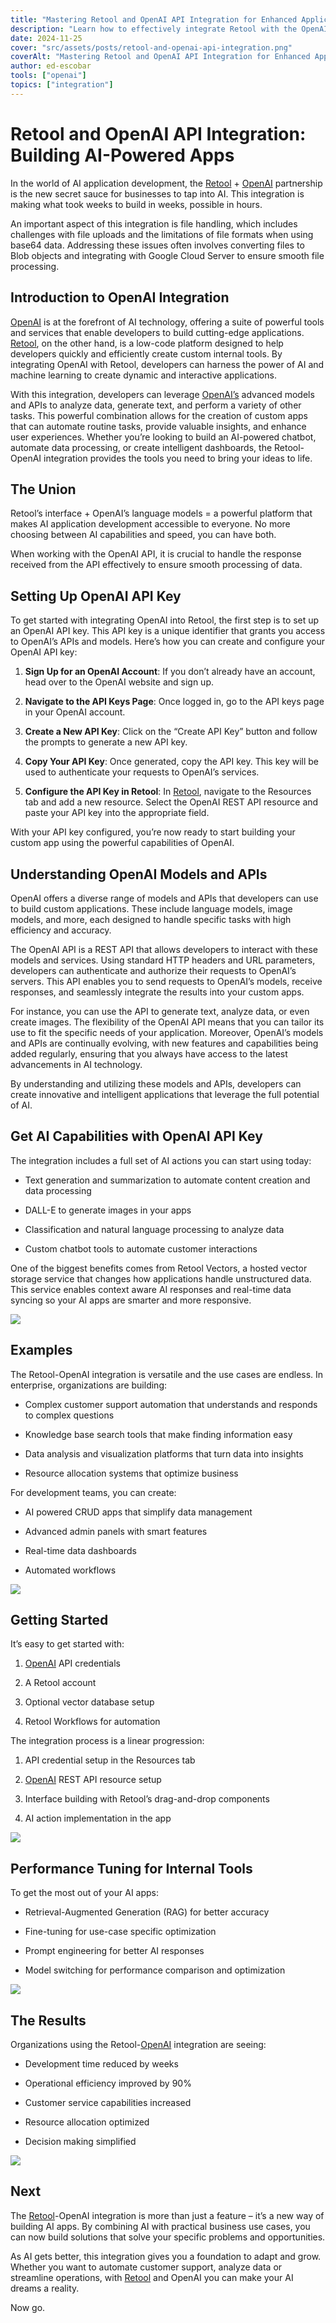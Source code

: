 ```yaml
---
title: "Mastering Retool and OpenAI API Integration for Enhanced Applications"
description: "Learn how to effectively integrate Retool with the OpenAI API to enhance your applications. Discover practical tips and strategies. Read the article now!"
date: 2024-11-25
cover: "src/assets/posts/retool-and-openai-api-integration.png"
coverAlt: "Mastering Retool and OpenAI API Integration for Enhanced Applications"
author: ed-escobar
tools: ["openai"]
topics: ["integration"]
---
```


# Retool and OpenAI API Integration: Building AI-Powered Apps

In the world of AI application development, the [Retool](https://retool.com/) + [OpenAI](https://openai.com/) partnership is the new secret sauce for businesses to tap into AI. This integration is making what took weeks to build in weeks, possible in hours.

An important aspect of this integration is file handling, which includes challenges with file uploads and the limitations of file formats when using base64 data. Addressing these issues often involves converting files to Blob objects and integrating with Google Cloud Server to ensure smooth file processing.

## Introduction to OpenAI Integration

[OpenAI](https://openai.com/) is at the forefront of AI technology, offering a suite of powerful tools and services that enable developers to build cutting-edge applications. [Retool](https://retool.com/), on the other hand, is a low-code platform designed to help developers quickly and efficiently create custom internal tools. By integrating OpenAI with Retool, developers can harness the power of AI and machine learning to create dynamic and interactive applications.

With this integration, developers can leverage [OpenAI’s](https://openai.com/) advanced models and APIs to analyze data, generate text, and perform a variety of other tasks. This powerful combination allows for the creation of custom apps that can automate routine tasks, provide valuable insights, and enhance user experiences. Whether you’re looking to build an AI-powered chatbot, automate data processing, or create intelligent dashboards, the Retool-OpenAI integration provides the tools you need to bring your ideas to life.

## The Union

Retool’s interface + OpenAI’s language models = a powerful platform that makes AI application development accessible to everyone. No more choosing between AI capabilities and speed, you can have both.

When working with the OpenAI API, it is crucial to handle the response received from the API effectively to ensure smooth processing of data.

## Setting Up OpenAI API Key

To get started with integrating OpenAI into Retool, the first step is to set up an OpenAI API key. This API key is a unique identifier that grants you access to OpenAI’s APIs and models. Here’s how you can create and configure your OpenAI API key:

1. **Sign Up for an OpenAI Account**: If you don’t already have an account, head over to the OpenAI website and sign up.

2. **Navigate to the API Keys Page**: Once logged in, go to the API keys page in your OpenAI account.

3. **Create a New API Key**: Click on the “Create API Key” button and follow the prompts to generate a new API key.

4. **Copy Your API Key**: Once generated, copy the API key. This key will be used to authenticate your requests to OpenAI’s services.

5. **Configure the API Key in Retool**: In [Retool](https://retool.com/), navigate to the Resources tab and add a new resource. Select the OpenAI REST API resource and paste your API key into the appropriate field.

With your API key configured, you’re now ready to start building your custom app using the powerful capabilities of OpenAI.

## Understanding OpenAI Models and APIs

OpenAI offers a diverse range of models and APIs that developers can use to build custom applications. These include language models, image models, and more, each designed to handle specific tasks with high efficiency and accuracy.

The OpenAI API is a REST API that allows developers to interact with these models and services. Using standard HTTP headers and URL parameters, developers can authenticate and authorize their requests to OpenAI’s servers. This API enables you to send requests to OpenAI’s models, receive responses, and seamlessly integrate the results into your custom apps.

For instance, you can use the API to generate text, analyze data, or even create images. The flexibility of the OpenAI API means that you can tailor its use to fit the specific needs of your application. Moreover, OpenAI’s models and APIs are continually evolving, with new features and capabilities being added regularly, ensuring that you always have access to the latest advancements in AI technology.

By understanding and utilizing these models and APIs, developers can create innovative and intelligent applications that leverage the full potential of AI.

## Get AI Capabilities with OpenAI API Key

The integration includes a full set of AI actions you can start using today:

- Text generation and summarization to automate content creation and data processing

- DALL-E to generate images in your apps

- Classification and natural language processing to analyze data

- Custom chatbot tools to automate customer interactions

One of the biggest benefits comes from Retool Vectors, a hosted vector storage service that changes how applications handle unstructured data. This service enables context aware AI responses and real-time data syncing so your AI apps are smarter and more responsive.

![](https://images.surferseo.art/e9c42f76-8450-4851-83e9-12cf6d5fcfd6.png)

## Examples

The Retool-OpenAI integration is versatile and the use cases are endless. In enterprise, organizations are building:

- Complex customer support automation that understands and responds to complex questions

- Knowledge base search tools that make finding information easy

- Data analysis and visualization platforms that turn data into insights

- Resource allocation systems that optimize business

For development teams, you can create:

- AI powered CRUD apps that simplify data management

- Advanced admin panels with smart features

- Real-time data dashboards

- Automated workflows

![](https://images.surferseo.art/5401ce61-2746-4185-9715-f0935ffc46db.png)

## Getting Started

It’s easy to get started with:

1. [OpenAI](https://openai.com/) API credentials

2. A Retool account

3. Optional vector database setup

4. Retool Workflows for automation

The integration process is a linear progression:

1. API credential setup in the Resources tab

2. [OpenAI](https://openai.com/) REST API resource setup

3. Interface building with Retool’s drag-and-drop components

4. AI action implementation in the app

![](https://images.surferseo.art/2bd082d1-4551-4326-886f-76e7ded5d7d6.png)

## Performance Tuning for Internal Tools

To get the most out of your AI apps:

- Retrieval-Augmented Generation (RAG) for better accuracy

- Fine-tuning for use-case specific optimization

- Prompt engineering for better AI responses

- Model switching for performance comparison and optimization

![](https://images.surferseo.art/5af7d832-074e-4510-ac36-b398d686a65d.png)

## The Results

Organizations using the Retool-[OpenAI](https://openai.com/) integration are seeing:

- Development time reduced by weeks

- Operational efficiency improved by 90%

- Customer service capabilities increased

- Resource allocation optimized

- Decision making simplified

![](https://images.surferseo.art/080d30ef-770c-40d9-b02d-bbcb0d6056cc.png)

## Next

The [Retool](https://retool.com/)-OpenAI integration is more than just a feature – it’s a new way of building AI apps. By combining AI with practical business use cases, you can now build solutions that solve your specific problems and opportunities.

As AI gets better, this integration gives you a foundation to adapt and grow. Whether you want to automate customer support, analyze data or streamline operations, with [Retool](https://retool.com/) and OpenAI you can make your AI dreams a reality.

Now go.
